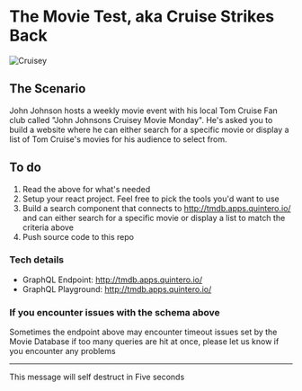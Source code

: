 # The Movie Test, aka Cruise Strikes Back

![Cruisey](https://media.giphy.com/media/D16XHdsB1PBxm/giphy.gif)

## The Scenario
John Johnson hosts a weekly movie event with his local Tom Cruise Fan club called "John Johnsons Cruisey Movie Monday". He's asked you to build a website where he can either search for a specific movie or display a list of Tom Cruise's movies for his audience to select from.


## To do
1. Read the above for what's needed
2. Setup your react project. Feel free to pick the tools you'd want to use
3. Build a search component that connects to http://tmdb.apps.quintero.io/ and can either search for a specific movie or display a list to match the criteria above
4. Push source code to this repo

### Tech details
- GraphQL Endpoint: http://tmdb.apps.quintero.io/
- GraphQL Playground: http://tmdb.apps.quintero.io/

### If you encounter issues with the schema above
Sometimes the endpoint above may encounter timeout issues set by the Movie Database if too many queries are hit at once, please let us know if you encounter any problems

---

This message will self destruct in Five seconds
